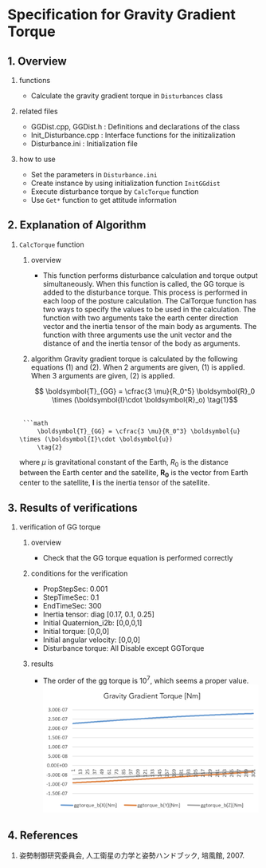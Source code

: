 # Specification for Gravity Gradient Torque

## 1.  Overview

1. functions
   
   - Calculate the gravity gradient torque in `Disturbances` class

2. related files
   
   - GGDist.cpp, GGDist.h : Definitions and declarations of the class
   - Init_Disturbance.cpp : Interface functions for the initizalization
   - Disturbance.ini : Initialization file
3. how to use
   
   - Set the parameters in `Disturbance.ini`
   - Create instance by using initialization function `InitGGdist`
   - Execute disturbance torque by `CalcTorque` function
   - Use `Get*` function to get attitude information
   
     

## 2. Explanation of Algorithm

1. `CalcTorque` function

   1. overview

      - This function performs disturbance calculation and torque output simultaneously. When this function is called, the GG torque is added to the disturbance torque. This process is performed in each loop of the posture calculation. The CalTorque function has two ways to specify the values ​​to be used in the calculation. The function with two arguments take the earth center direction vector and the inertia tensor of the main body as arguments. The function with three arguments use the unit vector and the distance of and the inertia tensor of the body as arguments.

   2. algorithm
      Gravity gradient torque is calculated by the following equations (1) and (2). When 2 arguments are given, (1) is applied. When 3 arguments are given, (2) is applied.

       ```math
         \boldsymbol{T}_{GG} = \cfrac{3 \mu}{R_0^5} \boldsymbol{R}_0 \times (\boldsymbol{I}\cdot \boldsymbol{R}_o)
         \tag{1}
    ```

     ```math
         \boldsymbol{T}_{GG} = \cfrac{3 \mu}{R_0^3} \boldsymbol{u} \times (\boldsymbol{I}\cdot \boldsymbol{u})
         \tag{2}
     ```

      where $`\mu`$ is gravitational constant of the Earth, $`R_0`$ is the distance between the Earth center and the satellite, $`\boldsymbol{R_0}`$ is the vector from Earth center to the satellite, $`\boldsymbol{I}`$ is the inertia tensor of the satellite.

## 3. Results of verifications

1. verification of GG torque
   1. overview
      
      - Check that the GG torque equation is performed correctly

   2. conditions for the verification
      - PropStepSec: 0.001
      - StepTimeSec: 0.1
      - EndTimeSec: 300
      - Inertia tensor: diag [0.17, 0.1, 0.25]
      - Initial Quaternion_i2b: [0,0,0,1]
      - Initial torque: [0,0,0]
      - Initial angular velocity: [0,0,0]
      - Disturbance torque: All Disable except GGTorque

   3. results
      - The order of the gg torque is $`10^7`$, which seems a proper value.
         ![](./figs/test_ggtorque.png)

## 4. References

1. 姿勢制御研究委員会, 人工衛星の力学と姿勢ハンドブック, 培風館, 2007. 
